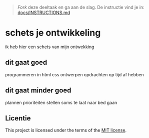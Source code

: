 > _Fork_ deze deeltaak en ga aan de slag. 
De instructie vind je in: [docs/INSTRUCTIONS.md](docs/INSTRUCTIONS.md)

# schets je ontwikkeling
ik heb hier een schets van mijn ontwekking
## dit gaat goed
programmeren in html css
ontwerpen
opdrachten op tijd af hebben
## dit gaat minder goed
plannen prioriteiten stellen
soms te laat naar bed gaan
## Licentie

This project is licensed under the terms of the [MIT license](./LICENSE).
